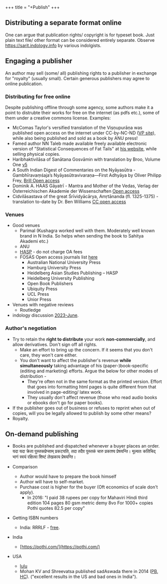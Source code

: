 +++
title = "+Publish"
+++

## Distributing a separate format online
One can argue that publication rights/ copyright is for typeset book. Just plain text file/ other format can be considered entirely separate. Observe https://sarit.indology.info by various indolgists.

## Engaging a publisher
An author may sell (some/ all) publishing rights to a publisher in exchange for "royalty" (usually small). Certain generous publishers may agree to online publication. 

### Distributing for free online
Despite publishing offline through some agency, some authors make it a point to distrubte their works for free on the internet (as pdfs etc.), some of them under a creative commons license. Examples:

- McComas Taylor's versified translation of the Viṣṇupurāṇa was published open access on the internet under CC-by-NC-ND ([VP site](https://press.anu.edu.au/publications/textbooks/visnu-purana)), while also being published and sold as a book by ANU press!
- Famed author NN Taleb made available freely available electronic version of "Statistical Consequences of Fat Tails" at [his website](https://www.fooledbyrandomness.com/), while selling physical copies.
-  Haribhaktivilāsa of Sanātana Gosvāmin with translation by Broo, Volume One [v5](https://brill.com/edcollchap-oa/book/9789004537651/BP000006.xml#FNB000635)
-  A South Indian Digest of Commentaries on the Nyāyasūtra - Gambhīravaṃśaja’s Nyāyasūtravivaraṇa—First Adhyāya by Oliver Philipp Frey,  [Brill Open access](https://brill.com/display/title/62014)
- Dominik A. HAAS Gāyatrī -  Mantra and Mother of the Vedas, Verlag der Österreichischen Akademie der Wissenschaften [Open access](https://austriaca.at/?arp=0x003e9b6d)
- Cidvilāsastava of the great Śrīvidyācārya, Amṛtānanda (fl. 1325-1375) - translation to-date by Dr. Ben Williams [CC open access](https://tripuratallika.org/cidvilasastava/)



### Venues
- Good venues
  - Parimal (Kushagra worked well with them. Moderately well known brand in N India. So helps when sending the book to Sahitya Akademi etc.)
  - ANU
  - [HASP](https://hasp.ub.uni-heidelberg.de/?lang=en) - do not charge OA fees
  - FOSAS Open access journals list [here](https://foasas.org/#journals)
    - Australian National University Press
    - Hamburg University Press
    - Heidelberg Asian Studies Publishing – HASP
    - Heidelberg University Publishing
    - Open Book Publishers
    - Ubiquity Press
    - UCL Press
    - Unior Press
- Venues with negative reviews
  - Routledge
- indology discussion [2023-June](https://list.indology.info/pipermail/indology/2023-June/057772.html).

### Author's negotiation
- Try to retain the **right to distribute** your work **non-commercially**, and allow derivatives. Don't sign off all rights. 
  - Make an effort to bring up the concern. If it seems that you don't care, they won't care either.
  - You don't want to affect the publisher's revenue **while simultaneously** taking advantage of his (paper-)book-specific (editing and marketing) efforts. Argue the below for other modes of distribution -
    - They're often not in the same format as the printed version. Effort that goes into formatting html pages is quite different from that involved in page-editing/ latex work.
    - They usually don't affect revenue (those who read audio books or ebooks don't go for paper books). 
- If the publisher goes out of business or refuses to reprint when out of copies, will you be legally allowed to publish by some other means?
- Royalty.

## On-demand publishing
- Books are published and dispatched whenever a buyer places an order. यदा यदा क्रेता पुस्तकप्रेप्साम् प्रकटयति, तदा तदैव पुस्तकं चारु प्रकाश्य प्रेषयन्ति। मूल्यतः कतिचिद् भागं स्वयं रक्षित्वा शिष्टं लेखकाय प्रेषयन्ति।

- Comparison
  - Author would have to prepare the book himself
  - Author will have to self-market.
  - Purchase cost is higher for the buyer (Oft economics of scale don't apply).
    - In 2016: "I paid 38 rupees per copy for Mahaviri Hindi third edition 104 pages 80 gsm metric demy 8vo For 1000+ copies Pothi quotes 82.5 per copy"

- Getting ISBN numbers
  - India: RRRLF - [free](https://isbnnew.inflibnet.ac.in/).
- India
  - [https://pothi.com/](https://pothi.com/)
- USA
  - [lulu](http://www.lulu.com/)
  - Mohan KV and Shreevatsa published sadAswada there in 2014 ([PB](https://www.lulu.com/shop/mohan-k-v-and-shreevatsa-r/sad%C4%81sv%C4%81da/paperback/product-21607789.html?page=1&pageSize=4), [HC](https://www.lulu.com/shop/mohan-k-v-and-shreevatsa-r/sad%C4%81sv%C4%81da/hardcover/product-21641228.html?page=1&pageSize=4)). ("excellent results in the US and bad ones in India").
